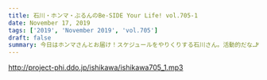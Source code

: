 ```yaml
---
title: 石川・ホンマ・ぶるんのBe-SIDE Your Life! vol.705-1
date: November 17, 2019
tags: ['2019', 'November 2019', 'vol.705']
draft: false
summary: 今日はホンマさんとお届け！スケジュールをやりくりする石川さん。活動的だな…MIURA
---
```


http://project-phi.ddo.jp/ishikawa/ishikawa705_1.mp3

